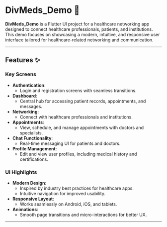 # DivMeds_Demo 🏥

**DivMeds_Demo** is a Flutter UI project for a healthcare networking app designed to connect healthcare professionals, patients, and institutions. This demo focuses on showcasing a modern, intuitive, and responsive user interface tailored for healthcare-related networking and communication.

---

## Features ✨

### Key Screens
- **Authentication**:
  - Login and registration screens with seamless transitions.
- **Dashboard**:
  - Central hub for accessing patient records, appointments, and messages.
- **Networking**:
  - Connect with healthcare professionals and institutions.
- **Appointments**:
  - View, schedule, and manage appointments with doctors and specialists.
- **Chat Functionality**:
  - Real-time messaging UI for patients and doctors.
- **Profile Management**:
  - Edit and view user profiles, including medical history and certifications.

### UI Highlights
- **Modern Design**:
  - Inspired by industry best practices for healthcare apps.
  - Intuitive navigation for improved usability.
- **Responsive Layout**:
  - Works seamlessly on Android, iOS, and tablets.
- **Animations**:
  - Smooth page transitions and micro-interactions for better UX.

---
